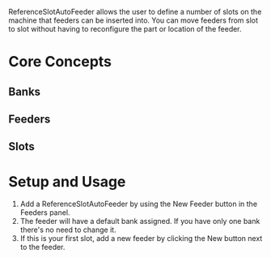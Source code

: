 ReferenceSlotAutoFeeder allows the user to define a number of slots on the machine that feeders can be inserted into. You can move feeders from slot to slot without having to reconfigure the part or location of the feeder.

# Core Concepts

## Banks

## Feeders

## Slots

# Setup and Usage

1. Add a ReferenceSlotAutoFeeder by using the New Feeder button in the Feeders panel.
2. The feeder will have a default bank assigned. If you have only one bank there's no need to change it.
3. If this is your first slot, add a new feeder by clicking the New button next to the feeder.